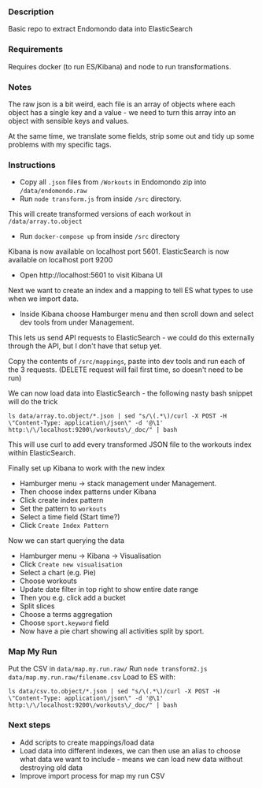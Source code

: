 ### Description

Basic repo to extract Endomondo data into ElasticSearch

### Requirements

Requires docker (to run ES/Kibana) and node to run transformations.

### Notes

The raw json is a bit weird, each file is an array of objects where each object has a single key and a value - we need to turn this array into an object with sensible keys and values.

At the same time, we translate some fields, strip some out and tidy up some problems with my specific tags.

### Instructions

* Copy all `.json` files from `/Workouts` in Endomondo zip into `/data/endomondo.raw`
* Run `node transform.js` from inside `/src` directory.

This will create transformed versions of each workout in `/data/array.to.object`

* Run `docker-compose up` from inside `/src` directory

Kibana is now available on localhost port 5601.  ElasticSearch is now available on localhost port 9200

* Open http://localhost:5601 to visit Kibana UI

Next we want to create an index and a mapping to tell ES what types to use when we import data.  

* Inside Kibana choose Hamburger menu and then scroll down and select dev tools from under Management.

This lets us send API requests to ElasticSearch - we could do this externally through the API, but I don't have that setup yet.

Copy the contents of `/src/mappings`, paste into dev tools and run each of the 3 requests.  (DELETE request will fail first time, so doesn't need to be run)

We can now load data into ElasticSearch - the following nasty bash snippet will do the trick

`ls data/array.to.object/*.json | sed "s/\(.*\)/curl -X POST -H \"Content-Type: application\/json\" -d '@\1' http:\/\/localhost:9200\/workouts\/_doc/" | bash`

This will use curl to add every transformed JSON file to the workouts index within ElasticSearch.

Finally set up Kibana to work with the new index

* Hamburger menu -> stack management under Management.
* Then choose index patterns under Kibana
* Click create index pattern
* Set the pattern to `workouts`
* Select a time field (Start time?)
* Click `Create Index Pattern`

Now we can start querying the data

* Hamburger menu -> Kibana -> Visualisation
* Click `Create new visualisation`
* Select a chart (e.g. Pie)
* Choose workouts
* Update date filter in top right to show entire date range
* Then you e.g. click add a bucket
* Split slices
* Choose a terms aggregation
* Choose `sport.keyword` field
* Now have a pie chart showing all activities split by sport.

### Map My Run

Put the CSV in `data/map.my.run.raw/`
Run `node transform2.js data/map.my.run.raw/filename.csv`
Load to ES with:

`ls data/csv.to.object/*.json | sed "s/\(.*\)/curl -X POST -H \"Content-Type: application\/json\" -d '@\1' http:\/\/localhost:9200\/workouts\/_doc/" | bash`

### Next steps

* Add scripts to create mappings/load data
* Load data into different indexes, we can then use an alias to choose what data we want to include - means we can load new data without destroying old data
* Improve import process for map my run CSV